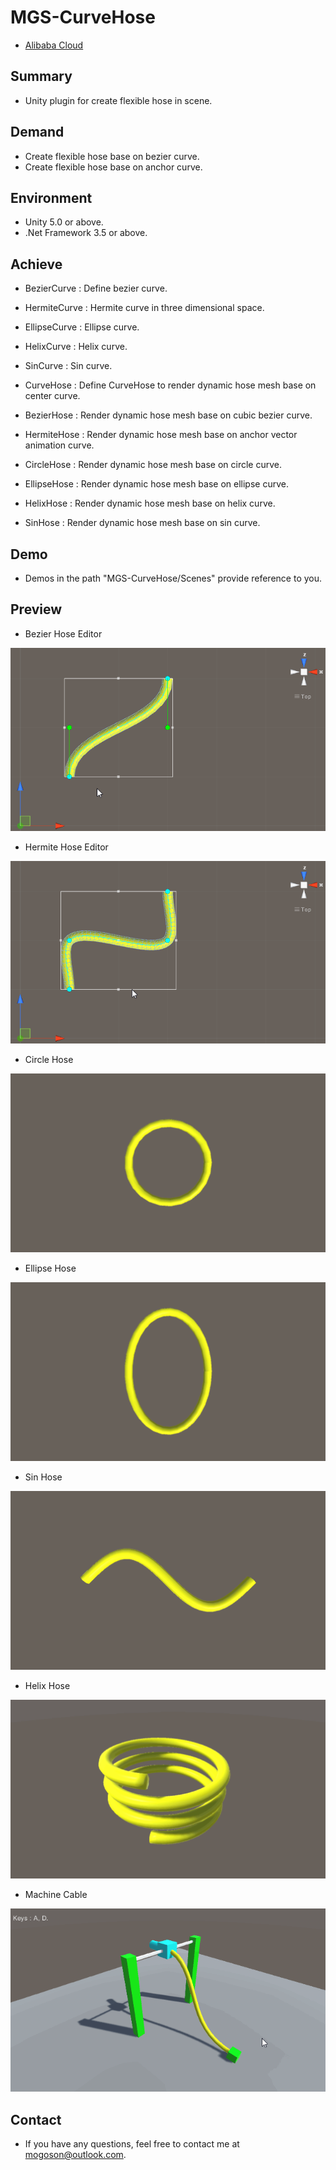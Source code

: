 ﻿# MGS-CurveHose

- [Alibaba Cloud](https://www.aliyun.com/minisite/goods?userCode=0fgf4qk9)

## Summary
- Unity plugin for create flexible hose in scene.

## Demand
- Create flexible hose base on bezier curve.
- Create flexible hose base on anchor curve.

## Environment
- Unity 5.0 or above.
- .Net Framework 3.5 or above.

## Achieve
- BezierCurve : Define bezier curve.

- HermiteCurve : Hermite curve in three dimensional space.

- EllipseCurve : Ellipse curve.

- HelixCurve : Helix curve.

- SinCurve : Sin curve.

- CurveHose : Define CurveHose to render dynamic hose mesh base on
  center curve.

- BezierHose : Render dynamic hose mesh base on cubic bezier curve.

- HermiteHose : Render dynamic hose mesh base on anchor vector animation
  curve.

- CircleHose : Render dynamic hose mesh base on circle curve.

- EllipseHose : Render dynamic hose mesh base on ellipse curve.

- HelixHose : Render dynamic hose mesh base on helix curve.

- SinHose : Render dynamic hose mesh base on sin curve.

## Demo
- Demos in the path "MGS-CurveHose/Scenes" provide reference to you.

## Preview
- Bezier Hose Editor

![Bezier Hose Editor](./Attachment/README_Image/BezierHoseEditor.gif)

- Hermite Hose Editor

![Hermite Hose Editor](./Attachment/README_Image/HermiteHoseEditor.gif)

- Circle Hose

![Circle Hose](./Attachment/README_Image/CircleHose.gif)

- Ellipse Hose

![Ellipse Hose](./Attachment/README_Image/EllipseHose.gif)

- Sin Hose

![Sin Hose](./Attachment/README_Image/SinHose.gif)

- Helix Hose

![Helix Hose](./Attachment/README_Image/HelixHose.gif)

- Machine Cable

![Machine Cable](./Attachment/README_Image/MachineCable.gif)

## Contact
- If you have any questions, feel free to contact me at mogoson@outlook.com.